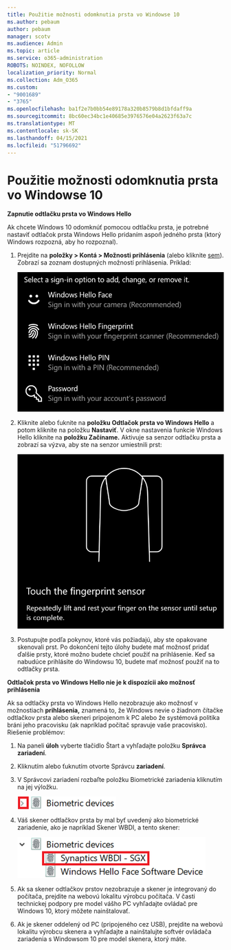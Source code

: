 ```yaml
---
title: Použitie možnosti odomknutia prsta vo Windowse 10
ms.author: pebaum
author: pebaum
manager: scotv
ms.audience: Admin
ms.topic: article
ms.service: o365-administration
ROBOTS: NOINDEX, NOFOLLOW
localization_priority: Normal
ms.collection: Adm_O365
ms.custom:
- "9001689"
- "3765"
ms.openlocfilehash: ba1f2e7b0bb54e89178a320b8579b8d1bfdaff9a
ms.sourcegitcommit: 8bc60ec34bc1e40685e3976576e04a2623f63a7c
ms.translationtype: MT
ms.contentlocale: sk-SK
ms.lasthandoff: 04/15/2021
ms.locfileid: "51796692"
---
```

# <a name="use-fingerprint-unlock-option-in-windows-10"></a>Použitie možnosti odomknutia prsta vo Windowse 10

**Zapnutie odtlačku prsta vo Windows Hello**

Ak chcete Windows 10 odomknúť pomocou odtlačku prsta, je potrebné nastaviť odtlačok prsta Windows Hello pridaním aspoň jedného prsta (ktorý Windows rozpozná, aby ho rozpoznal). 

1. Prejdite na **položky > Kontá > Možnosti prihlásenia** (alebo kliknite [sem](ms-settings:signinoptions?activationSource=GetHelp)). Zobrazí sa zoznam dostupných možností prihlásenia. Príklad:

    ![Možnosti prihlásenia.](media/sign-in-options.png)

2. Kliknite alebo ťuknite na **položku Odtlačok prsta vo Windows Hello** a potom kliknite na položku **Nastaviť**. V okne nastavenia funkcie Windows Hello kliknite na **položku Začíname.** Aktivuje sa senzor odtlačku prsta a zobrazí sa výzva, aby ste na senzor umiestnili prst:

   ![Senzor odtlačku prsta.](media/fingerprint-sensor.png)

3. Postupujte podľa pokynov, ktoré vás požiadajú, aby ste opakovane skenovali prst. Po dokončení tejto úlohy budete mať možnosť pridať ďalšie prsty, ktoré možno budete chcieť použiť na prihlásenie. Keď sa nabudúce prihlásite do Windowsu 10, budete mať možnosť použiť na to odtlačky prsta.

**Odtlačok prsta vo Windows Hello nie je k dispozícii ako možnosť prihlásenia**

Ak sa odtlačky prsta vo Windows Hello nezobrazuje ako možnosť v možnostiach **prihlásenia,** znamená to, že Windows nevie o žiadnom čítačke odtlačkov prsta alebo skeneri pripojenom k PC alebo že systémová politika bráni jeho pracovisku (ak napríklad počítač spravuje vaše pracovisko). Riešenie problémov: 

1. Na paneli **úloh** vyberte tlačidlo Štart a vyhľadajte položku **Správca zariadení**.

2. Kliknutím alebo ťuknutím otvorte Správcu **zariadení**.

3. V Správcovi zariadení rozbaľte položku Biometrické zariadenia kliknutím na jej výložku.

   ![Biometrické zariadenia.](media/biometric-devices.png)

4. Váš skener odtlačkov prsta by mal byť uvedený ako biometrické zariadenie, ako je napríklad Skener WBDI, a tento skener:

   ![Biometrické zariadenia.](media/biometric-devices-expanded.png)

5. Ak sa skener odtlačkov prstov nezobrazuje a skener je integrovaný do počítača, prejdite na webovú lokalitu výrobcu počítača. V časti technickej podpory pre model vášho PC vyhľadajte ovládač pre Windows 10, ktorý môžete nainštalovať.

6. Ak je skener oddelený od PC (pripojeného cez USB), prejdite na webovú lokalitu výrobcu skenera a vyhľadajte a nainštalujte softvér ovládača zariadenia s Windowsom 10 pre model skenera, ktorý máte.
